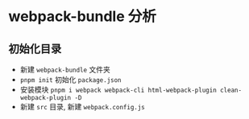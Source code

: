 # webpack-bundle 分析

## 初始化目录

- 新建 `webpack-bundle` 文件夹
- `pnpm init` 初始化 `package.json`
- 安装模块 `pnpm i webpack webpack-cli html-webpack-plugin clean-webpack-plugin -D`
- 新建 `src` 目录, 新建 `webpack.config.js`
